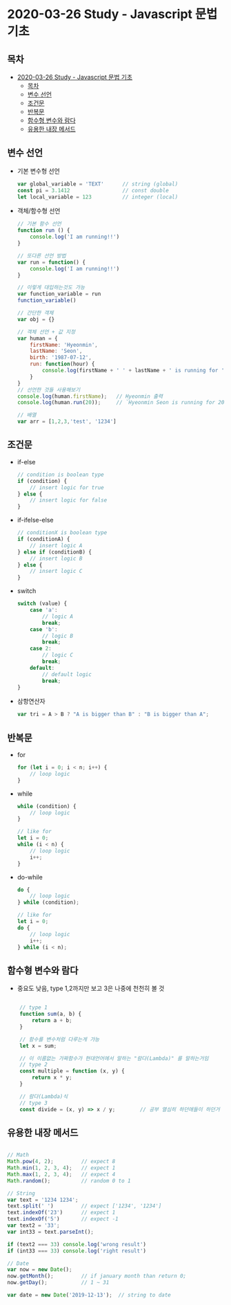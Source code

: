 # 2020-03-26 Study - Javascript 문법 기초

## 목차

- [2020-03-26 Study - Javascript 문법 기초](#2020-03-26-study---javascript-%eb%ac%b8%eb%b2%95-%ea%b8%b0%ec%b4%88)
  - [목차](#%eb%aa%a9%ec%b0%a8)
  - [변수 선언](#%eb%b3%80%ec%88%98-%ec%84%a0%ec%96%b8)
  - [조건문](#%ec%a1%b0%ea%b1%b4%eb%ac%b8)
  - [반복문](#%eb%b0%98%eb%b3%b5%eb%ac%b8)
  - [함수형 변수와 람다](#%ed%95%a8%ec%88%98%ed%98%95-%eb%b3%80%ec%88%98%ec%99%80-%eb%9e%8c%eb%8b%a4)
  - [유용한 내장 메서드](#%ec%9c%a0%ec%9a%a9%ed%95%9c-%eb%82%b4%ec%9e%a5-%eb%a9%94%ec%84%9c%eb%93%9c)

## 변수 선언

- 기본 변수형 선언

    ```js
    var global_variable = 'TEXT'      // string (global)
    const pi = 3.1412                 // const double
    let local_variable = 123          // integer (local)
    ```

- 객체/함수형 선언

    ```js
    // 기본 함수 선언
    function run () {
        console.log('I am running!!')
    }

    // 또다른 선언 방법
    var run = function() {
        console.log('I am running!!')
    }

    // 이렇게 대입하는것도 가능
    var function_variable = run
    function_variable()

    // 간단한 객체
    var obj = {}

    // 객체 선언 + 값 지정
    var human = {
        firstName: 'Hyeonmin',
        lastName: 'Seon',
        birth: '1987-07-12',
        run: function(hour) {
            console.log(firstName + ' ' + lastName + ' is running for ' + hour + ' hours')
        }
    }
    // 선언한 것들 사용해보기
    console.log(human.firstName);   // Hyeonmin 출력
    console.log(human.run(20));     // `Hyeonmin Seon is running for 20 hours` 출력

    // 배열
    var arr = [1,2,3,'test', '1234']
    ```

## 조건문

- if-else

    ```js
    // condition is boolean type
    if (condition) {
        // insert logic for true
    } else {
        // insert logic for false
    }
    ```

- if-ifelse-else

    ```js
    // conditionX is boolean type
    if (conditionA) {
        // insert logic A
    } else if (conditionB) {
        // insert logic B
    } else {
        // insert logic C
    }
    ```

- switch

    ```js
    switch (value) {
        case 'a':
            // logic A
            break;
        case 'b':
            // logic B
            break;
        case 2:
            // logic C
            break;
        default:
            // default logic
            break;
    }
    ```

- 삼항연산자

    ```js
    var tri = A > B ? "A is bigger than B" : "B is bigger than A";
    ```

## 반복문

- for

    ```js
    for (let i = 0; i < n; i++) {
        // loop logic
    }
    ```

- while

    ```js
    while (condition) {
        // loop logic
    }

    // like for
    let i = 0;
    while (i < n) {
        // loop logic
        i++;
    }
    ```

- do-while

    ```js
    do {
        // loop logic
    } while (condition);

    // like for
    let i = 0;
    do {
        // loop logic
        i++;
    } while (i < n);
    ```

## 함수형 변수와 람다

- 중요도 낮음, type 1,2까지만 보고 3은 나중에 천천히 볼 것

```js

    // type 1
    function sum(a, b) {
        return a + b;
    }

    // 함수를 변수처럼 다루는게 가능
    let x = sum;

    // 이 이름없는 가짜함수가 현대언어에서 말하는 "람다(Lambda)" 를 말하는거임
    // type 2
    const multiple = function (x, y) {
        return x * y;
    }

    // 람다(Lambda)식
    // type 3
    const divide = (x, y) => x / y;        // 공부 열심히 하던애들이 하던거

```

## 유용한 내장 메서드

```js

// Math
Math.pow(4, 2);         // expect 8
Math.min(1, 2, 3, 4);   // expect 1
Math.max(1, 2, 3, 4);   // expect 4
Math.random();          // random 0 to 1

// String
var text = '1234 1234';
text.split(' ')         // expect ['1234', '1234']
text.indexOf('23')      // expect 1
text.indexOf('5')       // expect -1
var text2 = '33';
var int33 = text.parseInt();

if (text2 === 33) console.log('wrong result')
if (int33 === 33) console.log('right result')

// Date
var now = new Date();
now.getMonth();         // if january month than return 0;
now.getDay();           // 1 ~ 31

var date = new Date('2019-12-13');  // string to date

```
